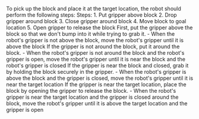 To pick up the block and place it at the target location, the robot should perform the following steps:
    Steps:  1. Put gripper above block  2. Drop gripper around block  3. Close gripper around block  4. Move block to goal location  5. Open gripper to release the block
    First, put the gripper above the block so that we don't bump into it while trying to grab it.
    - When the robot's gripper is not above the block, move the robot's gripper until it is above the block
    If the gripper is not around the block, put it around the block.
    - When the robot's gripper is not around the block and the robot's gripper is open, move the robot's gripper until it is near the block and the robot's gripper is closed
    If the gripper is near the block and closed, grab it by holding the block securely in the gripper.
    - When the robot's gripper is above the block and the gripper is closed, move the robot's gripper until it is near the target location
    If the gripper is near the target location, place the block by opening the gripper to release the block.
    - When the robot's gripper is near the target location and the gripper is closed around the block, move the robot's gripper until it is above the target location and the gripper is open